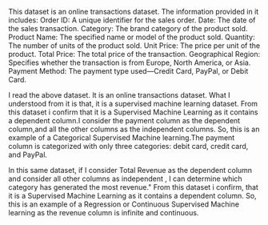This dataset is an online transactions dataset. The information provided in it includes:
Order ID: A unique identifier for the sales order.
Date: The date of the sales transaction.
Category: The brand category of the product sold.
Product Name: The specified name or model of the product sold.
Quantity: The number of units of the product sold.
Unit Price: The price per unit of the product.
Total Price: The total price of the transaction.
Geographical Region: Specifies whether the transaction is from Europe, North America, or Asia.
Payment Method: The payment type used—Credit Card, PayPal, or Debit Card.

I read the above dataset. It is an online transactions dataset. What I understood from it is that, it is a supervised machine learning dataset. From this dataset i confirm that it is a Supervised Machine Learning as it contains a dependent column.I consider the payment column as the dependent column,and  all the other columns as the independent columns. So, this is an example of a Categorical Supervised Machine learning.The payment column is categorized with only three categories: debit card, credit card, and PayPal. 

In this same dataset, if I consider Total Revenue as the dependent column and consider all other columns as independent , I can determine which category has generated the most revenue." From this dataset i confirm, that it is a Supervised Machine Learning as it contains a dependent column. So, this is an example of a Regression or Continuous Supervised Machine learning as the revenue column is infinite and continuous.
